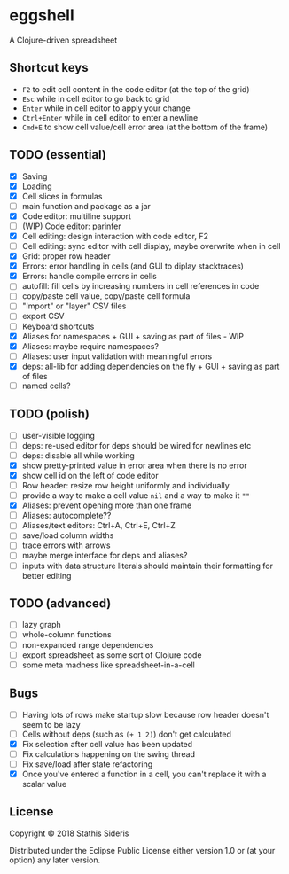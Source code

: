 # eggshell

A Clojure-driven spreadsheet

## Shortcut keys

* `F2` to edit cell content in the code editor (at the top of the grid)
* `Esc` while in cell editor to go back to grid
* `Enter` while in cell editor to apply your change
* `Ctrl+Enter` while in cell editor to enter a newline
* `Cmd+E` to show cell value/cell error area (at the bottom of the frame)

## TODO (essential)

- [x] Saving
- [x] Loading
- [x] Cell slices in formulas
- [ ] main function and package as a jar
- [x] Code editor: multiline support
- [ ] (WIP) Code editor: parinfer
- [x] Cell editing: design interaction with code editor, F2
- [ ] Cell editing: sync editor with cell display, maybe overwrite when in cell
- [x] Grid: proper row header
- [x] Errors: error handling in cells (and GUI to diplay stacktraces)
- [x] Errors: handle compile errors in cells
- [ ] autofill: fill cells by increasing numbers in cell references in code
- [ ] copy/paste cell value, copy/paste cell formula
- [ ] "Import" or "layer" CSV files
- [ ] export CSV
- [ ] Keyboard shortcuts
- [x] Aliases for namespaces + GUI + saving as part of files - WIP
- [x] Aliases: maybe require namespaces?
- [ ] Aliases: user input validation with meaningful errors
- [x] deps: all-lib for adding dependencies on the fly + GUI + saving as part of files
- [ ] named cells?

## TODO (polish)

- [ ] user-visible logging
- [ ] deps: re-used editor for deps should be wired for newlines etc
- [ ] deps: disable all while working
- [x] show pretty-printed value in error area when there is no error
- [x] show cell id on the left of code editor
- [ ] Row header: resize row height uniformly and individually
- [ ] provide a way to make a cell value `nil` and a way to make it `""`
- [x] Aliases: prevent opening more than one frame
- [ ] Aliases: autocomplete??
- [ ] Aliases/text editors: Ctrl+A, Ctrl+E, Ctrl+Z
- [ ] save/load column widths
- [ ] trace errors with arrows
- [ ] maybe merge interface for deps and aliases?
- [ ] inputs with data structure literals should maintain their formatting for better editing

## TODO (advanced)

- [ ] lazy graph
- [ ] whole-column functions
- [ ] non-expanded range dependencies
- [ ] export spreadsheet as some sort of Clojure code
- [ ] some meta madness like spreadsheet-in-a-cell

## Bugs

- [ ] Having lots of rows make startup slow because row header doesn't seem to be lazy
- [ ] Cells without deps (such as `(+ 1 2)`) don't get calculated
- [x] Fix selection after cell value has been updated
- [ ] Fix calculations happening on the swing thread
- [ ] Fix save/load after state refactoring
- [x] Once you've entered a function in a cell, you can't replace it with a scalar value

## License

Copyright © 2018 Stathis Sideris

Distributed under the Eclipse Public License either version 1.0 or (at
your option) any later version.
